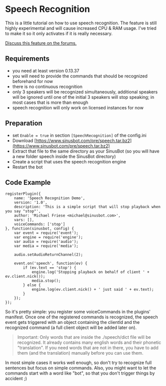 # Speech Recognition

This is a little tutorial on how to use speech recognition. The feature is still highly experimental and will cause increased CPU & RAM usage. I've tried to make it so it only activates if it is really necessary.

[Discuss this feature on the forums.](https://forum.sinusbot.com/threads/using-speech-recognition.1693/)

## Requirements

* you need at least version 0.13.37
* you will need to provide the commands that should be recognized beforehand for now
* there is no continuous recognition
* only 3 speakers will be recognized simultaneously, additional speakers will be ignored until one of the initial 3 speakers will stop speaking; in most cases that is more than enough
* speech recognition will only work on licensed instances for now

## Preparation

* set `Enable = true` in section `[SpeechRecognition]` of the config.ini
* Download [https://www.sinusbot.com/pre/speech.tar.bz2](https://www.sinusbot.com/pre/speech.tar.bz2)
* Extract that file to the same directory as your SinusBot (so you will have a new folder speech inside the SinusBot directory)
* Create a script that uses the speech recognition engine
* Restart the bot

## Code Example

```
registerPlugin({
    name: 'Speech Recognition Demo',
    version: '1.0',
    description: 'This is a simple script that will stop playback when you say "stop"',
    author: 'Michael Friese <michael@sinusbot.com>',
    vars: [],
    voiceCommands: ['stop']
}, function(sinusbot, config) {
    var event = require('event');
    var engine = require('engine');
    var audio = require('audio');
    var media = require('media');

    audio.setAudioReturnChannel(2);

    event.on('speech', function(ev) {
        if (ev.text == 'stop') {
            engine.log('Stopping playback on behalf of client ' + ev.client.nick());
            media.stop();
        } else {
            engine.log(ev.client.nick() + ' just said ' + ev.text);
        }
    });
});
```

So it's pretty simple: you register some voiceCommands in the plugins' manifest. Once one of the registered commands is recognized, the speech event gets triggered with an object containing the clientId and the recognized command (a full client object will be added later on).

> Important: Only words that are inside the ./speech/dict file will be recognized. It already contains many english words and their phonetic "translation". If you need words that are not in there, you have to add them (and the translation) manually before you can use them.

In most simple cases it works well enough, so don't try to recognize full sentences but focus on simple commands. Also, you might want to let the commands start with a word like "bot", so that you don't trigger things by accident ;)